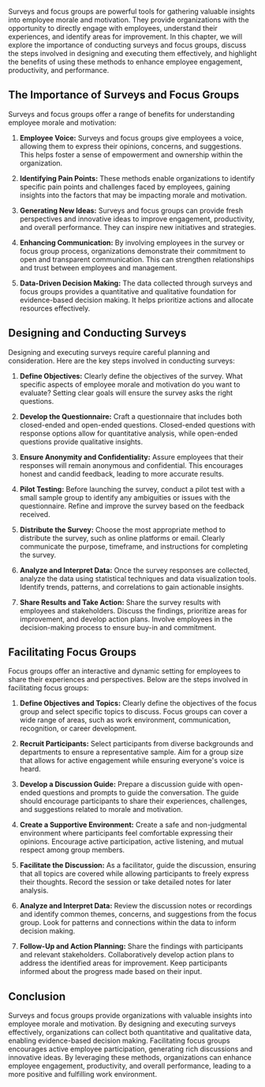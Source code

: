 
Surveys and focus groups are powerful tools for gathering valuable insights into employee morale and motivation. They provide organizations with the opportunity to directly engage with employees, understand their experiences, and identify areas for improvement. In this chapter, we will explore the importance of conducting surveys and focus groups, discuss the steps involved in designing and executing them effectively, and highlight the benefits of using these methods to enhance employee engagement, productivity, and performance.

**The Importance of Surveys and Focus Groups**
----------------------------------------------

Surveys and focus groups offer a range of benefits for understanding employee morale and motivation:

1. **Employee Voice:** Surveys and focus groups give employees a voice, allowing them to express their opinions, concerns, and suggestions. This helps foster a sense of empowerment and ownership within the organization.

2. **Identifying Pain Points:** These methods enable organizations to identify specific pain points and challenges faced by employees, gaining insights into the factors that may be impacting morale and motivation.

3. **Generating New Ideas:** Surveys and focus groups can provide fresh perspectives and innovative ideas to improve engagement, productivity, and overall performance. They can inspire new initiatives and strategies.

4. **Enhancing Communication:** By involving employees in the survey or focus group process, organizations demonstrate their commitment to open and transparent communication. This can strengthen relationships and trust between employees and management.

5. **Data-Driven Decision Making:** The data collected through surveys and focus groups provides a quantitative and qualitative foundation for evidence-based decision making. It helps prioritize actions and allocate resources effectively.

**Designing and Conducting Surveys**
------------------------------------

Designing and executing surveys require careful planning and consideration. Here are the key steps involved in conducting surveys:

1. **Define Objectives:** Clearly define the objectives of the survey. What specific aspects of employee morale and motivation do you want to evaluate? Setting clear goals will ensure the survey asks the right questions.

2. **Develop the Questionnaire:** Craft a questionnaire that includes both closed-ended and open-ended questions. Closed-ended questions with response options allow for quantitative analysis, while open-ended questions provide qualitative insights.

3. **Ensure Anonymity and Confidentiality:** Assure employees that their responses will remain anonymous and confidential. This encourages honest and candid feedback, leading to more accurate results.

4. **Pilot Testing:** Before launching the survey, conduct a pilot test with a small sample group to identify any ambiguities or issues with the questionnaire. Refine and improve the survey based on the feedback received.

5. **Distribute the Survey:** Choose the most appropriate method to distribute the survey, such as online platforms or email. Clearly communicate the purpose, timeframe, and instructions for completing the survey.

6. **Analyze and Interpret Data:** Once the survey responses are collected, analyze the data using statistical techniques and data visualization tools. Identify trends, patterns, and correlations to gain actionable insights.

7. **Share Results and Take Action:** Share the survey results with employees and stakeholders. Discuss the findings, prioritize areas for improvement, and develop action plans. Involve employees in the decision-making process to ensure buy-in and commitment.

**Facilitating Focus Groups**
-----------------------------

Focus groups offer an interactive and dynamic setting for employees to share their experiences and perspectives. Below are the steps involved in facilitating focus groups:

1. **Define Objectives and Topics:** Clearly define the objectives of the focus group and select specific topics to discuss. Focus groups can cover a wide range of areas, such as work environment, communication, recognition, or career development.

2. **Recruit Participants:** Select participants from diverse backgrounds and departments to ensure a representative sample. Aim for a group size that allows for active engagement while ensuring everyone's voice is heard.

3. **Develop a Discussion Guide:** Prepare a discussion guide with open-ended questions and prompts to guide the conversation. The guide should encourage participants to share their experiences, challenges, and suggestions related to morale and motivation.

4. **Create a Supportive Environment:** Create a safe and non-judgmental environment where participants feel comfortable expressing their opinions. Encourage active participation, active listening, and mutual respect among group members.

5. **Facilitate the Discussion:** As a facilitator, guide the discussion, ensuring that all topics are covered while allowing participants to freely express their thoughts. Record the session or take detailed notes for later analysis.

6. **Analyze and Interpret Data:** Review the discussion notes or recordings and identify common themes, concerns, and suggestions from the focus group. Look for patterns and connections within the data to inform decision making.

7. **Follow-Up and Action Planning:** Share the findings with participants and relevant stakeholders. Collaboratively develop action plans to address the identified areas for improvement. Keep participants informed about the progress made based on their input.

**Conclusion**
--------------

Surveys and focus groups provide organizations with valuable insights into employee morale and motivation. By designing and executing surveys effectively, organizations can collect both quantitative and qualitative data, enabling evidence-based decision making. Facilitating focus groups encourages active employee participation, generating rich discussions and innovative ideas. By leveraging these methods, organizations can enhance employee engagement, productivity, and overall performance, leading to a more positive and fulfilling work environment.
